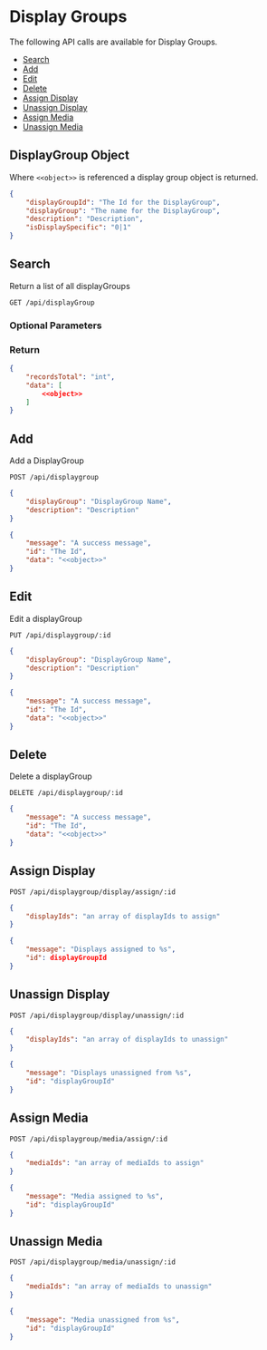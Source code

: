 <!--toc=api-->
# Display Groups
The following API calls are available for Display Groups.

*   [Search](#search)
*   [Add](#add)
*   [Edit](#edit)
*   [Delete](#delete)
*   [Assign Display](#assign)
*   [Unassign Display](#unassign)
*   [Assign Media](#mediaAssign)
*   [Unassign Media](#mediaUnassign)

## DisplayGroup Object
Where `<<object>>` is referenced a display group object is returned.

```json
{
	"displayGroupId": "The Id for the DisplayGroup",
	"displayGroup": "The name for the DisplayGroup",
	"description": "Description",
	"isDisplaySpecific": "0|1"
}
```

## Search
<a name="search"></a>

Return a list of all displayGroups

`GET /api/displayGroup`

### Optional Parameters

### Return

```json
{
	"recordsTotal": "int",
	"data": [
		<<object>>
	]
}
```

## Add
<a name="add"></a>
Add a DisplayGroup

`POST /api/displaygroup`

```json
{
	"displayGroup": "DisplayGroup Name",
	"description": "Description"
}
```

```json
{
	"message": "A success message",
	"id": "The Id",
	"data": "<<object>>"
}
```

## Edit
<a name="edit"></a>
Edit a displayGroup

`PUT /api/displaygroup/:id`

```json
{
	"displayGroup": "DisplayGroup Name",
	"description": "Description"
}
```


```json
{
	"message": "A success message",
	"id": "The Id",
	"data": "<<object>>"
}
```

## Delete
<a name="delete"></a>
Delete a displayGroup

`DELETE /api/displaygroup/:id`

```json
{
	"message": "A success message",
	"id": "The Id",
	"data": "<<object>>"
}
```

## Assign Display
<a name="assign"></a>

`POST /api/displaygroup/display/assign/:id`

```json
{
	"displayIds": "an array of displayIds to assign"
}
```

```json
{
	"message": "Displays assigned to %s",
	"id": displayGroupId
}
```

## Unassign Display
<a name="unassign"></a>
`POST /api/displaygroup/display/unassign/:id`

```json
{
	"displayIds": "an array of displayIds to unassign"
}
```

```json
{
	"message": "Displays unassigned from %s",
	"id": "displayGroupId"
}
```


## Assign Media
<a name="assign"></a>

`POST /api/displaygroup/media/assign/:id`

```json
{
	"mediaIds": "an array of mediaIds to assign"
}
```

```json
{
	"message": "Media assigned to %s",
	"id": "displayGroupId"
}
```

## Unassign Media
<a name="unassign"></a>
`POST /api/displaygroup/media/unassign/:id`

```json
{
	"mediaIds": "an array of mediaIds to unassign"
}
```

```json
{
	"message": "Media unassigned from %s",
	"id": "displayGroupId"
}
```